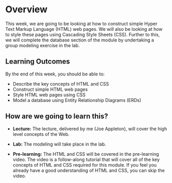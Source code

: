# Overview

This week, we are going to be looking at how to construct simple Hyper Text Markup Language (HTML) web pages. We will also be looking at how to style these pages using Cascading Style Sheets (CSS). Further to this, we will complete the database section of the module by undertaking a group modeling exercise in the lab.

## Learning Outcomes

By the end of this week, you should be able to:

- Describe the key concepts of HTML and CSS
- Construct simple HTML web pages
- Style HTML web pages using CSS
- Model a database using Entity Relationship Diagrams (ERDs)

## How are we going to learn this?

- **Lecture:** The lecture, delivered by me (Joe Appleton), will cover the high level concepts of the Web.

- **Lab:** The modeling will take place in the lab.

- **Pre-learning:** The HTML and CSS will be covered in the pre-learning video. The video is a follow-along tutorial that will cover all of the key concepts of HTML and CSS required for this module. If you feel you already have a good understanding of HTML and CSS, you can skip the video.
